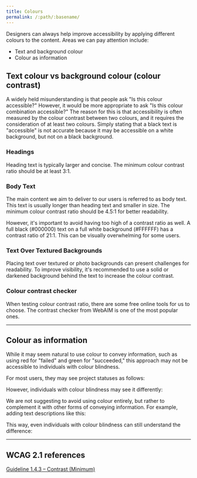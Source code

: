 ```yaml
---
title: Colours
permalink: /:path/:basename/
---
```

Designers can always help improve accessibility by applying different colours to the content. Areas we can pay attention include:

* Text and background colour
* Colour as information

## Text colour vs background colour (colour contrast)

A widely held misunderstanding is that people ask "Is this colour accessible?" However, it would be more appropriate to ask "Is this colour combination accessible?" The reason for this is that accessibility is often measured by the colour contrast between two colours, and it requires the consideration of at least two colours. Simply stating that a black text is "accessible" is not accurate because it may be accessible on a white background, but not on a black background.

### Headings

Heading text is typically larger and concise. The minimum colour contrast ratio should be at least 3:1.

### Body Text

The main content we aim to deliver to our users is referred to as body text. This text is usually longer than heading text and smaller in size. The minimum colour contrast ratio should be 4.5:1 for better readability.

However, it's important to avoid having too high of a contrast ratio as well. A full black (#000000) text on a full white background (#FFFFFF) has a contrast ratio of 21:1. This can be visually overwhelming for some users.

### Text Over Textured Backgrounds

Placing text over textured or photo backgrounds can present challenges for readability. To improve visibility, it's recommended to use a solid or darkened background behind the text to increase the colour contrast. 

### Colour contrast checker

When testing colour contrast ratio, there are some free online tools for us to choose. The contrast checker from WebAIM is one of the most popular ones.

- - -

## Colour as information

While it may seem natural to use colour to convey information, such as using red for "failed" and green for "succeeded," this approach may not be accessible to individuals with colour blindness.

For most users, they may see project statuses as follows:

However, individuals with colour blindness may see it differently:

We are not suggesting to avoid using colour entirely, but rather to complement it with other forms of conveying information. For example, adding text descriptions like this:

This way, even individuals with colour blindness can still understand the difference:

- - -

## WCAG 2.1 references
[Guideline 1.4.3 – Contrast (Minimum)](https://www.w3.org/WAI/WCAG21/quickref/#contrast-minimum)